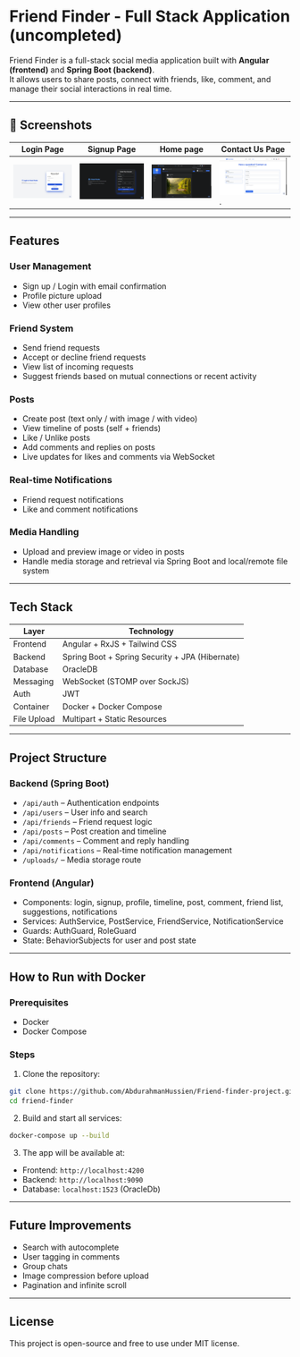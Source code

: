 
# Friend Finder - Full Stack Application (uncompleted)

Friend Finder is a full-stack social media application built with **Angular (frontend)** and **Spring Boot (backend)**.  
It allows users to share posts, connect with friends, like, comment, and manage their social interactions in real time.

---

## 📸 Screenshots

| Login Page | Signup Page | Home page | Contact Us Page |
|------------|-------------|-----------|-----------------|
| ![Login Page](/screenshots/Screenshot1.png) |  ![Signup(Darkmode)](/screenshots/Screenshot2.png) | ![Home](/screenshots/Screenshot3.png) | ![contactUs](/screenshots/Screenshot4.png). 

---

## Features

### User Management
- Sign up / Login with email confirmation
- Profile picture upload
- View other user profiles

### Friend System
- Send friend requests
- Accept or decline friend requests
- View list of incoming requests
- Suggest friends based on mutual connections or recent activity

### Posts
- Create post (text only / with image / with video)
- View timeline of posts (self + friends)
- Like / Unlike posts
- Add comments and replies on posts
- Live updates for likes and comments via WebSocket

### Real-time Notifications
- Friend request notifications
- Like and comment notifications

### Media Handling
- Upload and preview image or video in posts
- Handle media storage and retrieval via Spring Boot and local/remote file system

---

## Tech Stack

| Layer       | Technology             |
|-------------|------------------------|
| Frontend    | Angular + RxJS + Tailwind CSS |
| Backend     | Spring Boot + Spring Security + JPA (Hibernate) |
| Database    | OracleDB             |
| Messaging   | WebSocket (STOMP over SockJS) |
| Auth        | JWT                    |
| Container   | Docker + Docker Compose |
| File Upload | Multipart + Static Resources |

---

## Project Structure

### Backend (Spring Boot)
- `/api/auth` – Authentication endpoints
- `/api/users` – User info and search
- `/api/friends` – Friend request logic
- `/api/posts` – Post creation and timeline
- `/api/comments` – Comment and reply handling
- `/api/notifications` – Real-time notification management
- `/uploads/` – Media storage route

### Frontend (Angular)
- Components: login, signup, profile, timeline, post, comment, friend list, suggestions, notifications
- Services: AuthService, PostService, FriendService, NotificationService
- Guards: AuthGuard, RoleGuard
- State: BehaviorSubjects for user and post state

---

## How to Run with Docker

### Prerequisites

- Docker
- Docker Compose

### Steps

1. Clone the repository:

```bash
git clone https://github.com/AbdurahmanHussien/Friend-finder-project.git
cd friend-finder
````

2. Build and start all services:

```bash
docker-compose up --build
```

3. The app will be available at:

* Frontend: `http://localhost:4200`
* Backend: `http://localhost:9090`
* Database: `localhost:1523` (OracleDb)

---


## Future Improvements

* Search with autocomplete
* User tagging in comments
* Group chats
* Image compression before upload
* Pagination and infinite scroll

---

## License

This project is open-source and free to use under MIT license.


